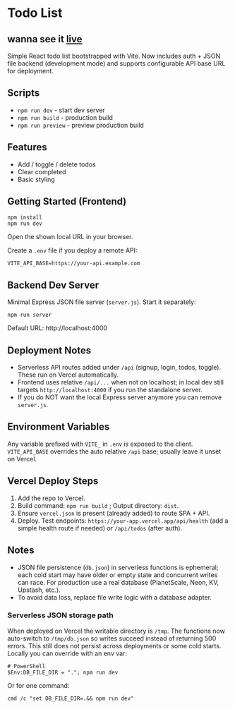 # Todo List
wanna see it <a href="https://to-do-list-eight-ebon.vercel.app/">live</a>
---

Simple React todo list bootstrapped with Vite. Now includes auth + JSON file backend (development mode) and supports configurable API base URL for deployment.

## Scripts
- `npm run dev` - start dev server
- `npm run build` - production build
- `npm run preview` - preview production build

## Features
- Add / toggle / delete todos
- Clear completed
- Basic styling

## Getting Started (Frontend)
```
npm install
npm run dev
```
Open the shown local URL in your browser.

Create a `.env` file if you deploy a remote API:
```
VITE_API_BASE=https://your-api.example.com
```

## Backend Dev Server
Minimal Express JSON file server (`server.js`). Start it separately:
```
npm run server
```
Default URL: http://localhost:4000

## Deployment Notes
- Serverless API routes added under `/api` (signup, login, todos, toggle). These run on Vercel automatically.
- Frontend uses relative `/api/...` when not on localhost; in local dev still targets `http://localhost:4000` if you run the standalone server.
- If you do NOT want the local Express server anymore you can remove `server.js`.

## Environment Variables
Any variable prefixed with `VITE_` in `.env` is exposed to the client. `VITE_API_BASE` overrides the auto relative `/api` base; usually leave it unset on Vercel.

## Vercel Deploy Steps
1. Add the repo to Vercel.
2. Build command: `npm run build` ; Output directory: `dist`.
3. Ensure `vercel.json` is present (already added) to route SPA + API.
4. Deploy. Test endpoints: `https://your-app.vercel.app/api/health` (add a simple health route if needed) or `/api/todos` (after auth).

## Notes
- JSON file persistence (`db.json`) in serverless functions is ephemeral; each cold start may have older or empty state and concurrent writes can race. For production use a real database (PlanetScale, Neon, KV, Upstash, etc.).
- To avoid data loss, replace file write logic with a database adapter.

### Serverless JSON storage path
When deployed on Vercel the writable directory is `/tmp`. The functions now auto-switch to `/tmp/db.json` so writes succeed instead of returning 500 errors. This still does not persist across deployments or some cold starts. Locally you can override with an env var:
```
# PowerShell
$Env:DB_FILE_DIR = "."; npm run dev
```
Or for one command:
```
cmd /c "set DB_FILE_DIR=.&& npm run dev"
```
